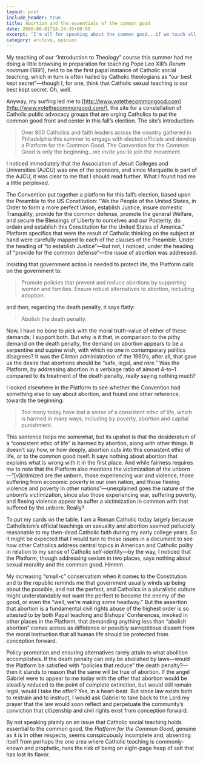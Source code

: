 ```yaml
---
layout: post
include_header: true
title: Abortion and the essentials of the common good
date: 2008-08-01T14:24:35+00:00
excerpt: "I'm all for speaking about the common good...if we touch all the bases."
category: archive, opinion
---
```

My teaching of our “Introduction to Theology” course this summer had me doing a little browsing in preparation for teaching Pope Leo XIII’s _Rerum novarum_ (1891), held to be the first papal instance of Catholic social teaching, which in turn is often hailed by Catholic theologians as “our best kept secret”—though I, for one, think that Catholic sexual teaching is our best kept secret. Oh, well.

Anyway, my surfing led me to [http://www.votethecommongood.com](http://www.votethecommongood.com/), the site for a constellation of Catholic public advocacy groups that are urging Catholics to put the common good front and center in this fall’s election. The site’s introduction:

> Over 800 Catholics and faith leaders across the country gathered in Philadelphia this summer to engage with elected officials and develop a Platform for the Common Good. The Convention for the Common Good is only the beginning…we invite you to join the movement.

I noticed immediately that the Association of Jesuit Colleges and Universities (AJCU) was one of the sponsors, and since Marquette is part of the AJCU, it was clear to me that I should read further. What I found had me a little perplexed.

The Convention put together a platform for this fall’s election, based upon the Preamble to the US Constitution: “We the People of the United States, in Order to form a more perfect Union, establish Justice, insure domestic Tranquility, provide for the common defense, promote the general Welfare, and secure the Blessings of Liberty to ourselves and our Posterity, do ordain and establish this Constitution for the United States of America.” Platform specifics that were the result of Catholic thinking on the subject at hand were carefully mapped to each of the clauses of the Preamble. Under the heading of “to establish Justice”—but not, I noticed, under the heading of “provide for the common defense”—the issue of abortion was addressed.

Insisting that government action is needed to protect life, the Platform calls on the government to:

> Promote policies that prevent and reduce abortions by supporting women and families. Ensure robust alternatives to abortion, including adoption.

and then, regarding the death penalty, it says flatly:

> Abolish the death penalty.

Now, I have no bone to pick with the moral truth-value of either of these demands; I support both. But why is it that, in comparison to the pithy demand on the death penalty, the demand on abortion appears to be a serpentine and supine wish, with which no one in contemporary politics disagrees? It was the Clinton administration of the 1990’s, after all, that gave us the desire that abortions should be “safe, legal, and _rare_.” Was the Platform, by addressing abortion in a verbiage ratio of almost 4-to–1 compared to its treatment of the death penalty, really saying nothing much?

I looked elsewhere in the Platform to see whether the Convention had something else to say about abortion, and found one other reference, towards the beginning:

> Too many today have lost a sense of a consistent ethic of life, which is harmed in many ways, including by poverty, abortion and capital punishment.

This sentence helps me somewhat, but its upshot is that the desideratum of a “consistent ethic of life” is harmed by abortion, along with other things. It doesn’t say how, or how deeply, abortion cuts into this consistent ethic of life, or to the common good itself. It says nothing about abortion that explains what is wrong with it in the first place. And while fairness requires me to note that the Platform also mentions the victimization of the unborn—”[v]ictimized are the unborn, those experiencing war and violence, those suffering from economic poverty in our own nation, and those fleeing violence and poverty in other nations”—unexplained goes the nature of the unborn’s victimization, since also those experiencing war, suffering poverty, and fleeing violence appear to suffer a victimization in common with that suffered by the unborn. Really?

To put my cards on the table. I am a Roman Catholic today largely because Catholicism’s official teachings on sexuality and abortion seemed pellucidly reasonable to my then-dead Catholic faith during my early college years. So it might be expected that I would turn to these issues in a document to see how other Catholics address central topics in American and Catholic polity in relation to my sense of Catholic self-identity—by the way, I noticed that the Platform, though addressing sexism in two places, says nothing about sexual morality and the common good. Hmmm.

My increasing “small-c” conservatism when it comes to the Constitution and to the republic reminds me that government usually winds up being about the possible, and not the perfect, and Catholics in a pluralistic culture might understandably not want the perfect to become the enemy of the good, or even the “well, we’re making _some_ headway.” But the assertion that abortion is a fundamental civil rights abuse of the highest order is so attested to by both Papal teaching and Bishops’ Conferences, invoked in other places in the Platform, that demanding anything less than “abolish abortion” comes across as diffidence or possibly surreptitious dissent from the moral instruction that all human life should be protected from conception forward.

Policy-promotion and ensuring alternatives rarely attain to what abolition accomplishes. If the death penalty can only be abolished by laws—would the Platform be satisfied with “policies that reduce” the death penalty?—then it stands to reason that the same will be true of abortion. If the angel Gabriel were to appear to me today with the offer that abortion would be steadily reduced to the point of complete extinction, but would still remain legal, would I take the offer? Yes, in a heart-beat. But since law exists both to restrain and to instruct, I would ask Gabriel to take back to the Lord my prayer that the law would soon reflect and perpetuate the community’s conviction that citizenship and civil rights exist from conception forward.

By not speaking plainly on an issue that Catholic social teaching holds essential to the common good, the _Platform for the Common Good_, genuine as it is in other respects, seems conspicuously incomplete and, absenting itself from perhaps the one area where Catholic teaching is commonly-known and prophetic, runs the risk of being an eight-page heap of salt that has lost its flavor.
